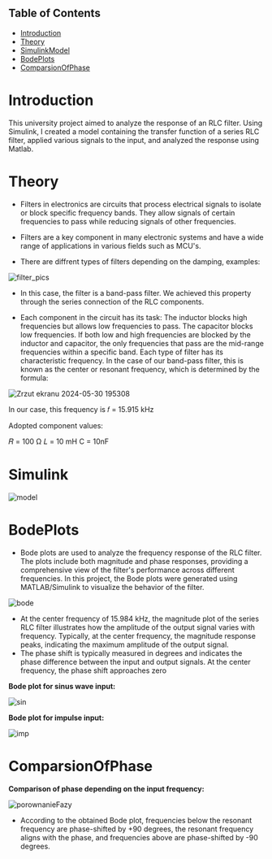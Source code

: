 ## Table of Contents
- [Introduction](#Introduction)
- [Theory](#Theory)
- [SimulinkModel](#Simulink)
- [BodePlots](#BodePlots)
- [ComparsionOfPhase](#ComparsionOfPhase)

# Introduction

This university project aimed to analyze the response of an RLC filter. Using Simulink, I created a model containing the transfer function of a series RLC filter, applied various signals to the input, and analyzed the response using Matlab.

# Theory

* Filters in electronics are circuits that process electrical signals to isolate or block specific frequency bands. They allow signals of certain frequencies to pass while reducing signals of other frequencies. 

* Filters are a key component in many electronic systems and have a wide range of applications in various fields such as MCU's.

* There are diffrent types of filters depending on the damping, examples:


![filter_pics](https://github.com/Uchyra16/RLCfilterResponse_analysis/assets/125763535/8442b89d-6303-4dac-9964-0a24cd54bc84)

* In this case, the filter is a band-pass filter. We achieved this property through the series connection of the RLC components. 

* Each component in the circuit has its task:
The inductor blocks high frequencies but allows low frequencies to pass.
The capacitor blocks low frequencies.
If both low and high frequencies are blocked by the inductor and capacitor, the only frequencies that pass are the mid-range frequencies within a specific band.
Each type of filter has its characteristic frequency. In the case of our band-pass filter, this is known as the center or resonant frequency, which is determined by the formula: 

​![Zrzut ekranu 2024-05-30 195308](https://github.com/Uchyra16/RLCfilterResponse_analysis/assets/125763535/ac3e8c48-a6f9-432f-a545-a05ff35f2108)


In our case, this frequency is 
𝑓 = 15.915 kHz

Adopted component values:

𝑅 = 100 Ω
𝐿 = 10 mH
C = 10nF
# Simulink
![model](https://github.com/Uchyra16/RLCfilterResponse_analysis/assets/125763535/67d89704-23b9-413f-b92a-0f7e0c206ded)

# BodePlots
* Bode plots are used to analyze the frequency response of the RLC filter. The plots include both magnitude and phase responses, providing a comprehensive view of the filter's performance across different frequencies. In this project, the Bode plots were generated using MATLAB/Simulink to visualize the behavior of the filter.

![bode](https://github.com/Uchyra16/RLCfilterResponse_analysis/assets/125763535/ab653bf5-3e97-4675-94ad-0ddda3901eaa)

* At the center frequency of 15.984 kHz, the magnitude plot of the series RLC filter illustrates how the amplitude of the output signal varies with frequency. Typically, at the center frequency, the magnitude response peaks, indicating the maximum amplitude of the output signal.
* The phase shift is typically measured in degrees and indicates the phase difference between the input and output signals. At the center frequency, the phase shift approaches zero



**Bode plot for sinus wave input:**
  
![sin](https://github.com/Uchyra16/RLCfilterResponse_analysis/assets/125763535/4b9d2c53-bd23-4a7c-8af6-8c192fe7da74)

**Bode plot for impulse input:**

![imp](https://github.com/Uchyra16/RLCfilterResponse_analysis/assets/125763535/6e0ef000-2755-43b3-aee9-15c4b416f1f2)
# ComparsionOfPhase
**Comparison of phase depending on the input frequency:**

![porownanieFazy](https://github.com/Uchyra16/RLCfilterResponse_analysis/assets/125763535/014e1828-04f2-4ad1-b624-66009d1505ad)

* According to the obtained Bode plot, frequencies below the resonant frequency are phase-shifted by +90 degrees, the resonant frequency aligns with the phase, and frequencies above are phase-shifted by -90 degrees.


